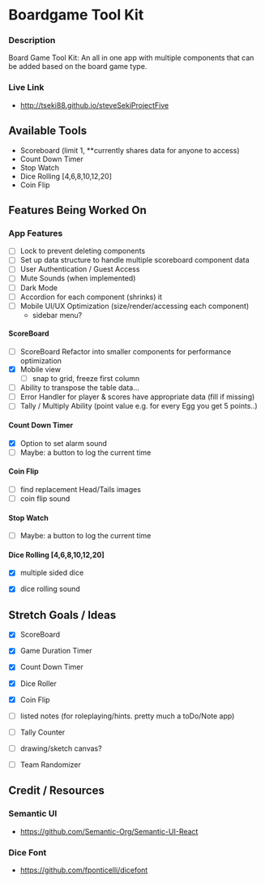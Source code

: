 # Boardgame Tool Kit

### Description
Board Game Tool Kit: 
An all in one app with multiple components that can be added based on the board game type.

### Live Link
- http://tseki88.github.io/steveSekiProjectFive


## Available Tools
- Scoreboard (limit 1, **currently shares data for anyone to access)
- Count Down Timer
- Stop Watch
- Dice Rolling [4,6,8,10,12,20]
- Coin Flip


## Features Being Worked On

### App Features
- [ ] Lock to prevent deleting components
- [ ] Set up data structure to handle multiple scoreboard component data
- [ ] User Authentication / Guest Access
- [ ] Mute Sounds (when implemented)
- [ ] Dark Mode
- [ ] Accordion for each component (shrinks) it
- [ ] Mobile UI/UX Optimization (size/render/accessing each component)
    - sidebar menu?

#### ScoreBoard
- [ ] ScoreBoard Refactor into smaller components for performance optimization
- [x] Mobile view
    - [ ] snap to grid, freeze first column
- [ ] Ability to transpose the table data...
- [ ] Error Handler for player & scores have appropriate data (fill if missing)
- [ ] Tally / Multiply Ability (point value e.g. for every Egg you get 5 points..)

#### Count Down Timer
- [x] Option to set alarm sound
- [ ] Maybe: a button to log the current time

#### Coin Flip
- [ ] find replacement Head/Tails images
- [ ] coin flip sound

#### Stop Watch
- [ ] Maybe: a button to log the current time

#### Dice Rolling [4,6,8,10,12,20]
- [x] multiple sided dice
- [x] dice rolling sound


## Stretch Goals / Ideas
- [x] ScoreBoard
- [x] Game Duration Timer
- [x] Count Down Timer
- [x] Dice Roller
- [x] Coin Flip 
- [ ] listed notes (for roleplaying/hints. pretty much a toDo/Note app)
- [ ] Tally Counter
- [ ] drawing/sketch canvas?
- [ ] Team Randomizer


## Credit / Resources
### Semantic UI
 - https://github.com/Semantic-Org/Semantic-UI-React
### Dice Font
 - https://github.com/fponticelli/dicefont
